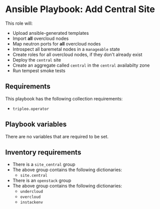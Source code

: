 # Ansible Playbook: Add Central Site

This role will:

- Upload ansible-generated templates
- Import **all** overcloud nodes
- Map neutron ports for **all** overcloud nodes
- Introspect all baremetal nodes in a `manageable` state
- Create roles for all overcloud nodes, if they don't already exist
- Deploy the `central` site
- Create an aggregate called `central` in the `central` availabilty zone
- Run tempest smoke tests

## Requirements

This playbook has the following collection requirements:

- `tripleo.operator`

## Playbook variables

There are no variables that are required to be set.

## Inventory requirements

- There is a `site_central` group
- The above group contains the following dictionaries:
  - `site.central`
- There is an `openstack` group
- The above group contains the following dictionaries:
  - `undercloud`
  - `overcloud`
  - `instackenv`
